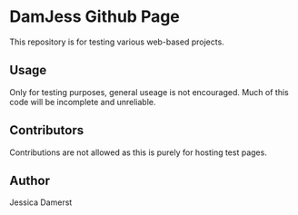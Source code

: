 # DamJess Github Page

This repository is for testing various web-based projects.

## Usage

Only for testing purposes, general useage is not encouraged. Much of this code will be incomplete and unreliable.

## Contributors

Contributions are not allowed as this is purely for hosting test pages.

## Author

Jessica Damerst

